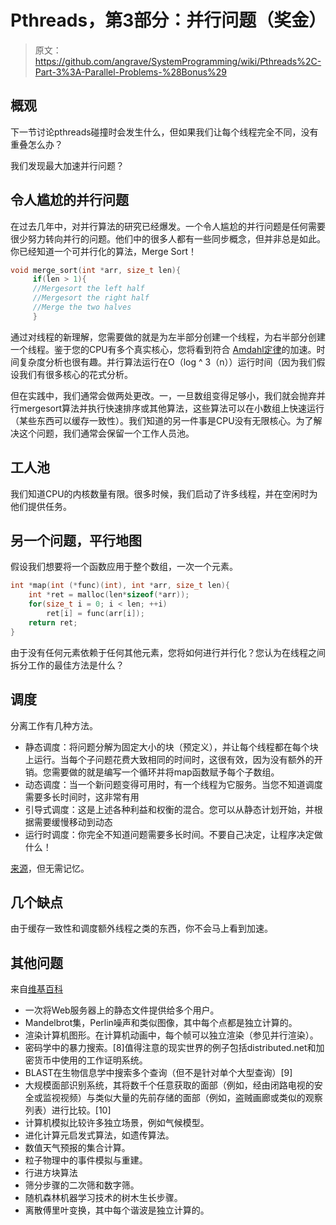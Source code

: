 # Pthreads，第3部分：并行问题（奖金）

> 原文：<https://github.com/angrave/SystemProgramming/wiki/Pthreads%2C-Part-3%3A-Parallel-Problems-%28Bonus%29>

## 概观

下一节讨论pthreads碰撞时会发生什么，但如果我们让每个线程完全不同，没有重叠怎么办？

我们发现最大加速并行问题？

## 令人尴尬的并行问题

在过去几年中，对并行算法的研究已经爆发。一个令人尴尬的并行问题是任何需要很少努力转向并行的问题。他们中的很多人都有一些同步概念，但并非总是如此。你已经知道一个可并行化的算法，Merge Sort！

```c
void merge_sort(int *arr, size_t len){
     if(len > 1){
     //Mergesort the left half
     //Mergesort the right half
     //Merge the two halves
     }
```

通过对线程的新理解，您需要做的就是为左半部分创建一个线程，为右半部分创建一个线程。鉴于您的CPU有多个真实核心，您将看到符合 [Amdahl定律](https://en.wikipedia.org/wiki/Amdahl's_law)的加速。时间复杂度分析也很有趣。并行算法运行在O（log ^ 3（n））运行时间（因为我们假设我们有很多核心的花式分析。

但在实践中，我们通常会做两处更改。一，一旦数组变得足够小，我们就会抛弃并行mergesort算法并执行快速排序或其他算法，这些算法可以在小数组上快速运行（某些东西可以缓存一致性）。我们知道的另一件事是CPU没有无限核心。为了解决这个问题，我们通常会保留一个工作人员池。

## 工人池

我们知道CPU的内核数量有限。很多时候，我们启动了许多线程，并在空闲时为他们提供任务。

## 另一个问题，平行地图

假设我们想要将一个函数应用于整个数组，一次一个元素。

```c
int *map(int (*func)(int), int *arr, size_t len){
    int *ret = malloc(len*sizeof(*arr));
    for(size_t i = 0; i < len; ++i) 
        ret[i] = func(arr[i]);
    return ret;
}
```

由于没有任何元素依赖于任何其他元素，您将如何进行并行化？您认为在线程之间拆分工作的最佳方法是什么？

## 调度

分离工作有几种方法。

*   静态调度：将问题分解为固定大小的块（预定义），并让每个线程都在每个块上运行。当每个子问题花费大致相同的时间时，这很有效，因为没有额外的开销。您需要做的就是编写一个循环并将map函数赋予每个子数组。
*   动态调度：当一个新问题变得可用时，有一个线程为它服务。当您不知道调度需要多长时间时，这非常有用
*   引导式调度：这是上述各种利益和权衡的混合。您可以从静态计划开始，并根据需要缓慢移动到动态
*   运行时调度：你完全不知道问题需要多长时间。不要自己决定，让程序决定做什么！

[来源](https://software.intel.com/en-us/articles/openmp-loop-scheduling)，但无需记忆。

## 几个缺点

由于缓存一致性和调度额外线程之类的东西，你不会马上看到加速。

## 其他问题

来自[维基百科](https://en.wikipedia.org/wiki/Embarrassingly_parallel)

*   一次将Web服务器上的静态文件提供给多个用户。
*   Mandelbrot集，Perlin噪声和类似图像，其中每个点都是独立计算的。
*   渲染计算机图形。在计算机动画中，每个帧可以独立渲染（参见并行渲染）。
*   密码学中的暴力搜索。[8]值得注意的现实世界的例子包括distributed.net和加密货币中使用的工作证明系统。
*   BLAST在生物信息学中搜索多个查询（但不是针对单个大型查询）[9]
*   大规模面部识别系统，其将数千个任意获取的面部（例如，经由闭路电视的安全或监视视频）与类似大量的先前存储的面部（例如，盗贼画廊或类似的观察列表）进行比较。[10]
*   计算机模拟比较许多独立场景，例如气候模型。
*   进化计算元启发式算法，如遗传算法。
*   数值天气预报的集合计算。
*   粒子物理中的事件模拟与重建。
*   行进方块算法
*   筛分步骤的二次筛和数字筛。
*   随机森林机器学习技术的树木生长步骤。
*   离散傅里叶变换，其中每个谐波是独立计算的。